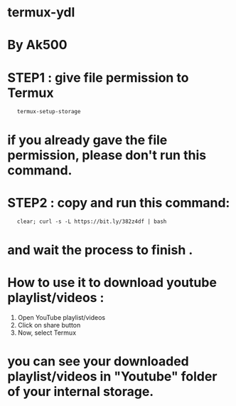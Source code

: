 # termux-ydl
# By Ak500



# STEP1 : give file permission to Termux

       termux-setup-storage

# if you already gave the file permission, please don't run this command.



# STEP2 : copy and run this command:


       clear; curl -s -L https://bit.ly/382z4df | bash


# and wait the process to finish .




# How to use it to download youtube playlist/videos :

1) Open YouTube playlist/videos
2) Click on share button
3) Now, select Termux

# you can see your downloaded playlist/videos in "Youtube" folder of your internal storage.

